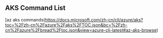 ## AKS Command List
[az aks commands(https://docs.microsoft.com/zh-cn/cli/azure/aks?toc=%2Fzh-cn%2Fazure%2Faks%2FTOC.json&bc=%2Fzh-cn%2Fazure%2Fbread%2Ftoc.json&view=azure-cli-latest#az-aks-browse)  

